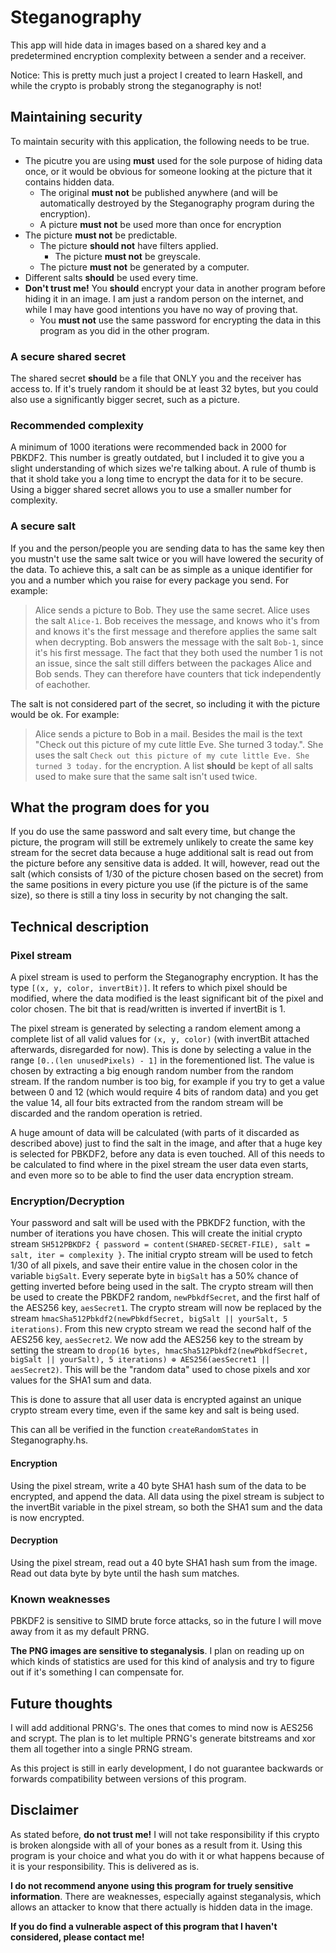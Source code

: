 # Steganography
This app will hide data in images based on a shared key and a predetermined encryption complexity between a sender and a receiver.

Notice: This is pretty much just a project I created to learn Haskell, and while the crypto is probably strong the steganography is not!

## Maintaining security
To maintain security with this application, the following needs to be true.
* The picutre you are using **must** used for the sole purpose of hiding data once, or it would be obvious for someone looking at the picture that it contains hidden data.
  * The original **must not** be published anywhere (and will be automatically destroyed by the Steganography program during the encryption).
  * A picture **must not** be used more than once for encryption
* The picture **must not** be predictable.
  * The picture **should not** have filters applied.
    * The picture **must not** be greyscale.
  * The picture **must not** be generated by a computer.
* Different salts **should** be used every time.
* **Don't trust me!** You **should** encrypt your data in another program before hiding it in an image. I am just a random person on the internet, and while I may have good intentions you have no way of proving that.
  * You **must not** use the same password for encrypting the data in this program as you did in the other program.

### A secure shared secret
The shared secret **should** be a file that ONLY you and the receiver has access to. If it's truely random it should be at least 32 bytes, but you could also use a significantly bigger secret, such as a picture.

### Recommended complexity
A minimum of 1000 iterations were recommended back in 2000 for PBKDF2. This number is greatly outdated, but I included it to give you a slight understanding of which sizes we're talking about. A rule of thumb is that it shold take you a long time to encrypt the data for it to be secure. Using a bigger shared secret allows you to use a smaller number for complexity.

### A secure salt
If you and the person/people you are sending data to has the same key then you mustn't use the same salt twice or you will have lowered the security of the data. To achieve this, a salt can be as simple as a unique identifier for you and a number which you raise for every package you send. For example:

> Alice sends a picture to Bob. They use the same secret. Alice uses the salt `Alice-1`. Bob receives the message, and knows who it's from and knows it's the first message and therefore applies the same salt when decrypting. Bob answers the message with the salt `Bob-1`, since it's his first message. The fact that they both used the number 1 is not an issue, since the salt still differs between the packages Alice and Bob sends. They can therefore have counters that tick independently of eachother.

The salt is not considered part of the secret, so including it with the picture would be ok. For example:

> Alice sends a picture to Bob in a mail. Besides the mail is the text "Check out this picture of my cute little Eve. She turned 3 today.". She uses the salt `Check out this picture of my cute little Eve. She turned 3 today.` for the encryption. A list **should** be kept of all salts used to make sure that the same salt isn't used twice.

## What the program does for you
If you do use the same password and salt every time, but change the picture, the program will still be extremely unlikely to create the same key stream for the secret data because a huge additional salt is read out from the picture before any sensitive data is added. It will, however, read out the salt (which consists of 1/30 of the picture chosen based on the secret) from the same positions in every picture you use (if the picture is of the same size), so there is still a tiny loss in security by not changing the salt.

## Technical description

### Pixel stream
A pixel stream is used to perform the Steganography encryption. It has the type `[(x, y, color, invertBit)]`. It refers to which pixel should be modified, where the data modified is the least significant bit of the pixel and color chosen. The bit that is read/written is inverted if invertBit is 1.

The pixel stream is generated by selecting a random element among a complete list of all valid values for `(x, y, color)` (with invertBit attached afterwards, disregarded for now). This is done by selecting a value in the range `[0..(len unusedPixels) - 1]` in the forementioned list. The value is chosen by extracting a big enough random number from the random stream. If the random number is too big, for example if you try to get a value between 0 and 12 (which would require 4 bits of random data) and you get the value 14, all four bits extracted from the random stream will be discarded and the random operation is retried.

A huge amount of data will be calculated (with parts of it discarded as described above) just to find the salt in the image, and after that a huge key is selected for PBKDF2, before any data is even touched. All of this needs to be calculated to find where in the pixel stream the user data even starts, and even more so to be able to find the user data encryption stream.

### Encryption/Decryption
Your password and salt will be used with the PBKDF2 function, with the number of iterations you have chosen. This will create the initial crypto stream `SH512PBKDF2 { password = content(SHARED-SECRET-FILE), salt = salt, iter = complexity }`. The initial crypto stream will be used to fetch 1/30 of all pixels, and save their entire value in the chosen color in the variable `bigSalt`. Every seperate byte in `bigSalt` has a 50% chance of getting inverted before being used in the salt. The crypto stream will then be used to create the PBKDF2 random, `newPbkdfSecret`, and the first half of the AES256 key, `aesSecret1`. The crypto stream will now be replaced by the stream `hmacSha512Pbkdf2(newPbkdfSecret, bigSalt || yourSalt, 5 iterations)`. From this new crypto stream we read the second half of the AES256 key, `aesSecret2`. We now add the AES256 key to the stream by setting the stream to `drop(16 bytes, hmacSha512Pbkdf2(newPbkdfSecret, bigSalt || yourSalt), 5 iterations) ⊕ AES256(aesSecret1 || aesSecret2)`. This will be the "random data" used to chose pixels and xor values for the SHA1 sum and data.

This is done to assure that all user data is encrypted against an unique crypto stream every time, even if the same key and salt is being used.

This can all be verified in the function `createRandomStates` in Steganography.hs.

#### Encryption
Using the pixel stream, write a 40 byte SHA1 hash sum of the data to be encrypted, and append the data. All data using the pixel stream is subject to the invertBit variable in the pixel stream, so both the SHA1 sum and the data is now encrypted.

#### Decryption
Using the pixel stream, read out a 40 byte SHA1 hash sum from the image. Read out data byte by byte until the hash sum matches.

### Known weaknesses
PBKDF2 is sensitive to SIMD brute force attacks, so in the future I will move away from it as my default PRNG.

**The PNG images are sensitive to steganalysis**. I plan on reading up on which kinds of statistics are used for this kind of analysis and try to figure out if it's something I can compensate for.

## Future thoughts
I will add additional PRNG's. The ones that comes to mind now is AES256 and scrypt. The plan is to let multiple PRNG's generate bitstreams and xor them all together into a single PRNG stream.

As this project is still in early development, I do not guarantee backwards or forwards compatibility between versions of this program.

## Disclaimer
As stated before, **do not trust me!** I will not take responsibility if this crypto is broken alongside with all of your bones as a result from it. Using this program is your choice and what you do with it or what happens because of it is your responsibility. This is delivered as is.

**I do not recommend anyone using this program for truely sensitive information**. There are weaknesses, especially against steganalysis, which allows an attacker to know that there actually is hidden data in the image.

**If you do find a vulnerable aspect of this program that I haven't considered, please contact me!**
